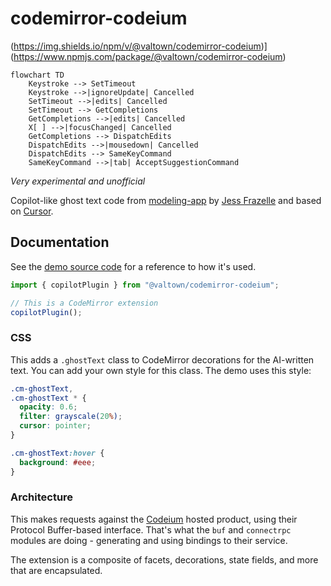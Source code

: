 # codemirror-codeium

(https://img.shields.io/npm/v/@valtown/codemirror-codeium)](https://www.npmjs.com/package/@valtown/codemirror-codeium)

```mermaid
flowchart TD
	Keystroke --> SetTimeout
	Keystroke -->|ignoreUpdate| Cancelled
	SetTimeout -->|edits| Cancelled
	SetTimeout --> GetCompletions
	GetCompletions -->|edits| Cancelled
	X[ ] -->|focusChanged| Cancelled
	GetCompletions --> DispatchEdits
	DispatchEdits -->|mousedown| Cancelled
	DispatchEdits --> SameKeyCommand
	SameKeyCommand -->|tab| AcceptSuggestionCommand
```

_Very experimental and unofficial_

Copilot-like ghost text code from [modeling-app](https://github.com/KittyCAD/modeling-app)
by [Jess Frazelle](https://github.com/jessfraz) and based on [Cursor](https://cursor.sh/).

## Documentation

See the [demo source code](https://github.com/val-town/codemirror-codeium/tree/main/demo) for
a reference to how it's used.

```ts
import { copilotPlugin } from "@valtown/codemirror-codeium";

// This is a CodeMirror extension
copilotPlugin();
```

### CSS

This adds a `.ghostText` class to CodeMirror decorations for the AI-written
text. You can add your own style for this class. The demo uses this style:

```css
.cm-ghostText,
.cm-ghostText * {
  opacity: 0.6;
  filter: grayscale(20%);
  cursor: pointer;
}

.cm-ghostText:hover {
  background: #eee;
}
```

### Architecture

This makes requests against the [Codeium](https://codeium.com/) hosted product,
using their Protocol Buffer-based interface. That's what the `buf` and `connectrpc`
modules are doing - generating and using bindings to their service.

The extension is a composite of facets, decorations, state fields, and more
that are encapsulated.
